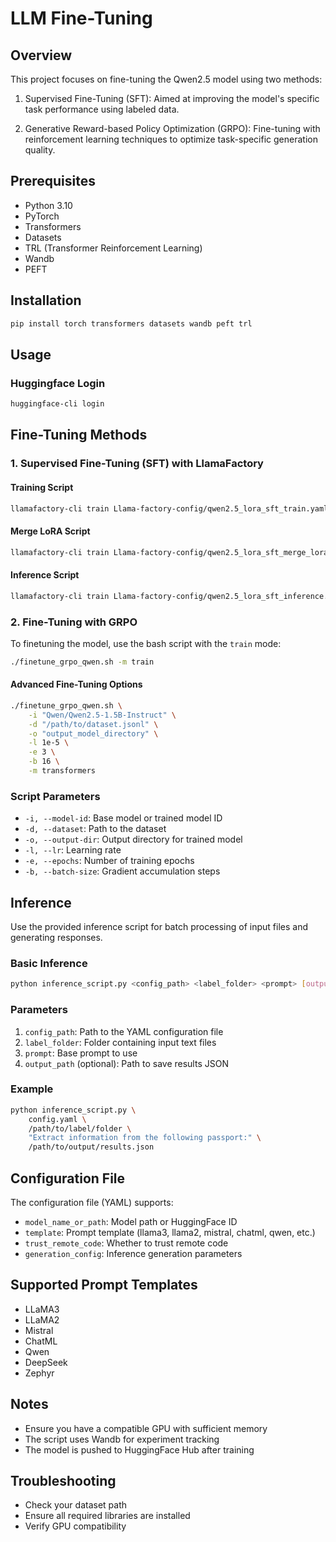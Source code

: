 # LLM Fine-Tuning

## Overview
This project focuses on fine-tuning the Qwen2.5 model using two methods:

1. Supervised Fine-Tuning (SFT): Aimed at improving the model's specific task performance using labeled data.

2. Generative Reward-based Policy Optimization (GRPO): Fine-tuning with reinforcement learning techniques to optimize task-specific generation quality.
## Prerequisites
- Python 3.10
- PyTorch
- Transformers
- Datasets
- TRL (Transformer Reinforcement Learning)
- Wandb
- PEFT

## Installation
```bash
pip install torch transformers datasets wandb peft trl
```

## Usage

### Huggingface Login
```bash
huggingface-cli login
```

## Fine-Tuning Methods
### 1. Supervised Fine-Tuning (SFT) with LlamaFactory
#### Training Script
```bash
llamafactory-cli train Llama-factory-config/qwen2.5_lora_sft_train.yaml
```
#### Merge LoRA Script
```bash
llamafactory-cli train Llama-factory-config/qwen2.5_lora_sft_merge_lora.yaml
```
#### Inference Script
```bash
llamafactory-cli train Llama-factory-config/qwen2.5_lora_sft_inference.yaml
```

### 2. Fine-Tuning with GRPO
To finetuning the model, use the bash script with the `train` mode:

```bash
./finetune_grpo_qwen.sh -m train
```

#### Advanced Fine-Tuning Options
```bash
./finetune_grpo_qwen.sh \
    -i "Qwen/Qwen2.5-1.5B-Instruct" \
    -d "/path/to/dataset.jsonl" \
    -o "output_model_directory" \
    -l 1e-5 \
    -e 3 \
    -b 16 \
    -m transformers
```

### Script Parameters
- `-i, --model-id`: Base model or trained model ID
- `-d, --dataset`: Path to the dataset
- `-o, --output-dir`: Output directory for trained model
- `-l, --lr`: Learning rate
- `-e, --epochs`: Number of training epochs
- `-b, --batch-size`: Gradient accumulation steps

## Inference
Use the provided inference script for batch processing of input files and generating responses.
### Basic Inference
```bash
python inference_script.py <config_path> <label_folder> <prompt> [output_path]
```

### Parameters
1. `config_path`: Path to the YAML configuration file
2. `label_folder`: Folder containing input text files
3. `prompt`: Base prompt to use
4. `output_path` (optional): Path to save results JSON

### Example
```bash
python inference_script.py \
    config.yaml \
    /path/to/label/folder \
    "Extract information from the following passport:" \
    /path/to/output/results.json
```

## Configuration File
The configuration file (YAML) supports:
- `model_name_or_path`: Model path or HuggingFace ID
- `template`: Prompt template (llama3, llama2, mistral, chatml, qwen, etc.)
- `trust_remote_code`: Whether to trust remote code
- `generation_config`: Inference generation parameters

## Supported Prompt Templates
- LLaMA3
- LLaMA2
- Mistral
- ChatML
- Qwen
- DeepSeek
- Zephyr

## Notes
- Ensure you have a compatible GPU with sufficient memory
- The script uses Wandb for experiment tracking
- The model is pushed to HuggingFace Hub after training

## Troubleshooting
- Check your dataset path
- Ensure all required libraries are installed
- Verify GPU compatibility